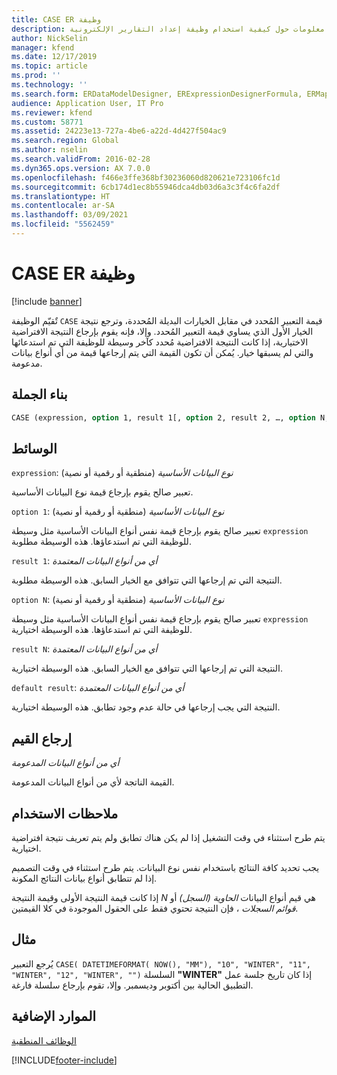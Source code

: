 ```yaml
---
title: CASE ER وظيفة
description: يوفر هذا الموضوع معلومات حول كيفية استخدام وظيفة إعداد التقارير الإلكترونية CASE (ER).
author: NickSelin
manager: kfend
ms.date: 12/17/2019
ms.topic: article
ms.prod: ''
ms.technology: ''
ms.search.form: ERDataModelDesigner, ERExpressionDesignerFormula, ERMappedFormatDesigner, ERModelMappingDesigner
audience: Application User, IT Pro
ms.reviewer: kfend
ms.custom: 58771
ms.assetid: 24223e13-727a-4be6-a22d-4d427f504ac9
ms.search.region: Global
ms.author: nselin
ms.search.validFrom: 2016-02-28
ms.dyn365.ops.version: AX 7.0.0
ms.openlocfilehash: f466e3ffe368bf30236060d820621e723106fc1d
ms.sourcegitcommit: 6cb174d1ec8b55946dca4db03d6a3c3f4c6fa2df
ms.translationtype: HT
ms.contentlocale: ar-SA
ms.lasthandoff: 03/09/2021
ms.locfileid: "5562459"
---
```

# <a name="case-er-function"></a>CASE ER وظيفة

[!include [banner](../includes/banner.md)]

تٌقيّم الوظيفة `CASE` قيمة التعبير المُحدد في مقابل الخيارات البديلة المُحددة، وترجع نتيجة الخيار الأول الذي يساوي قيمة التعبير المُحدد. وإلا، فإنه يقوم بإرجاع النتيجة الافتراضية الاختيارية، إذا كانت النتيجة الافتراضية مُحدد كآخر وسيطة للوظيفة التي تم استدعائها والتي لم يسبقها خيار. يُمكن أن تكون القيمة التي يتم إرجاعها قيمة من أي أنواع بيانات مدعومة.

## <a name="syntax"></a>بناء الجملة

```vb
CASE (expression, option 1, result 1[, option 2, result 2, …, option N, result N, default result])
```

## <a name="arguments"></a>الوسائط

`expression`: *نوع البيانات الأساسية* (منطقية أو رقمية أو نصية)

تعبير صالح يقوم بإرجاع قيمة نوع البيانات الأساسية.

`option 1`: *نوع البيانات الأساسية* (منطقية أو رقمية أو نصية)

تعبير صالح يقوم بإرجاع قيمة نفس أنواع البيانات الأساسية مثل وسيطة `expression` للوظيفة التي تم استدعاؤها. هذه الوسيطة مطلوبة.

`result 1`: *أي من أنواع البيانات المعتمدة*

النتيجة التي تم إرجاعها التي تتوافق مع الخيار السابق. هذه الوسيطة مطلوبة.

`option N`: *نوع البيانات الأساسية* (منطقية أو رقمية أو نصية)

تعبير صالح يقوم بإرجاع قيمة نفس أنواع البيانات الأساسية مثل وسيطة `expression` للوظيفة التي تم استدعاؤها. هذه الوسيطة اختيارية.

`result N`: *أي من أنواع البيانات المعتمدة*

النتيجة التي تم إرجاعها التي تتوافق مع الخيار السابق. هذه الوسيطة اختيارية.

`default result`: *أي من أنواع البيانات المعتمدة*

النتيجة التي يجب إرجاعها في حالة عدم وجود تطابق. هذه الوسيطة اختيارية.

## <a name="return-values"></a>إرجاع القيم

*أي من أنواع البيانات المدعومة*

القيمة الناتجة لأي من أنواع البيانات المدعومة.

## <a name="usage-notes"></a>ملاحظات الاستخدام

يتم طرح استثناء في وقت التشغيل إذا لم يكن هناك تطابق ولم يتم تعريف نتيجة افتراضية اختيارية.

يجب تحديد كافة النتائج باستخدام نفس نوع البيانات. يتم طرح استثناء في وقت التصميم إذا لم تتطابق أنواع بيانات النتائج المكونة.

إذا كانت قيمة النتيجة الأولى وقيمة النتيجة *N* هي قيم أنواع البيانات *الحاوية (السجل)* أو *قوائم السجلات* ، فإن النتيجة تحتوي فقط على الحقول الموجودة في كلا القيمتين.

## <a name="example"></a>مثال

يُرجع التعبير `CASE( DATETIMEFORMAT( NOW(), "MM"), "10", "WINTER", "11", "WINTER", "12", "WINTER", "")` السلسلة **"WINTER"** إذا كان تاريخ جلسة عمل التطبيق الحالية بين أكتوبر وديسمبر. وإلا، تقوم بإرجاع سلسلة فارغة.

## <a name="additional-resources"></a>الموارد الإضافية

[الوظائف المنطقية](er-functions-category-logical.md)


[!INCLUDE[footer-include](../../../includes/footer-banner.md)]